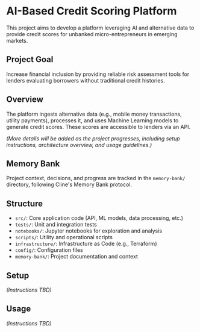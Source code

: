# AI-Based Credit Scoring Platform

This project aims to develop a platform leveraging AI and alternative data to provide credit scores for unbanked micro-entrepreneurs in emerging markets.

## Project Goal
Increase financial inclusion by providing reliable risk assessment tools for lenders evaluating borrowers without traditional credit histories.

## Overview
The platform ingests alternative data (e.g., mobile money transactions, utility payments), processes it, and uses Machine Learning models to generate credit scores. These scores are accessible to lenders via an API.

*(More details will be added as the project progresses, including setup instructions, architecture overview, and usage guidelines.)*

## Memory Bank
Project context, decisions, and progress are tracked in the `memory-bank/` directory, following Cline's Memory Bank protocol.

## Structure
- `src/`: Core application code (API, ML models, data processing, etc.)
- `tests/`: Unit and integration tests
- `notebooks/`: Jupyter notebooks for exploration and analysis
- `scripts/`: Utility and operational scripts
- `infrastructure/`: Infrastructure as Code (e.g., Terraform)
- `config/`: Configuration files
- `memory-bank/`: Project documentation and context

## Setup
*(Instructions TBD)*

## Usage
*(Instructions TBD)*
